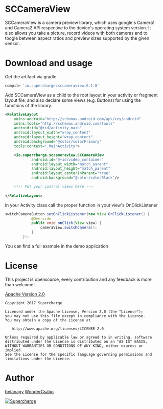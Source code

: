 # SCCameraView

SCCameraView is a camera preview library, which uses google's Camera1 and Camera2 API respective to the device's operating system version. It also allows you take a picture, record videos with both cameras and to toogle between aspect ratios and preview sizes supported by the given sensor. 

# Download and usage

Get the artifact via gradle

```groovy
compile 'io.supercharge:sccameraview:0.1.0'
```

Add SCCameraView as a child to the root layout in your activity or fragment layout file, and also declare some views 
(e.g. Buttons) for using the functions of the library.

```xml
<RelativeLayout
    xmlns:android="http://schemas.android.com/apk/res/android"
    xmlns:tools="http://schemas.android.com/tools"
    android:id="@+id/activity_main"
    android:layout_width="wrap_content"
    android:layout_height="wrap_content"
    android:background="@color/colorPrimary"
    tools:context=".MainActivity">

    <io.supercharge.sccameraview.SCCameraView
            android:id="@+id/video_container"
            android:layout_width="match_parent"
            android:layout_height="match_parent"
            android:layout_centerInParent="true"
            android:background="@color/colorBlack"/>

    <!-- Put your control views here -->
    
</RelativeLayout>
```

In your Activity class call the proper function in your view's OnClickListener

```java
switchCameraButton.setOnClickListener(new View.OnClickListener() {
            @Override
            public void onClick(View view) {
                cameraView.switchCamera();
            }
        });
```

You can find a full example in the demo application

# License

This project is opensource, every contribution and any feedback is more than welcome!

[Apache Version 2.0](http://www.apache.org/licenses/LICENSE-2.0.html)

```
Copyright 2017 Supercharge

Licensed under the Apache License, Version 2.0 (the "License");
you may not use this file except in compliance with the License.
You may obtain a copy of the License at

   http://www.apache.org/licenses/LICENSE-2.0

Unless required by applicable law or agreed to in writing, software
distributed under the License is distributed on an "AS IS" BASIS,
WITHOUT WARRANTIES OR CONDITIONS OF ANY KIND, either express or implied.
See the License for the specific language governing permissions and
limitations under the License.
```
# Author

[belanagy](https://github.com/belanagy) 
[WonderCsabo](https://github.com/WonderCsabo) 

[![Supercharge](http://s23.postimg.org/gbpv7dwjr/unnamed.png)](http://supercharge.io/)